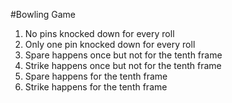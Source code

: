 #Bowling Game

1. No pins knocked down for every roll
2. Only one pin knocked down for every roll
3. Spare happens once but not for the tenth frame
4. Strike happens once but not for the tenth frame
5. Spare happens for the tenth frame
6. Strike happens for the tenth frame